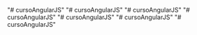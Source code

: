 "# cursoAngularJS" 
"# cursoAngularJS" 
"# cursoAngularJS" 
"# cursoAngularJS" 
"# cursoAngularJS" 
"# cursoAngularJS" 
"# cursoAngularJS" 
